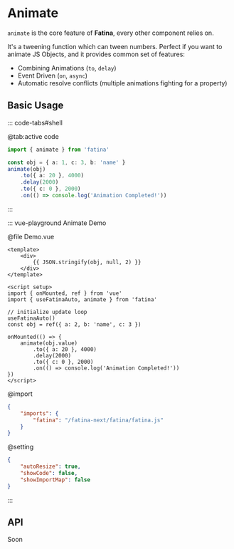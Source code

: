 # Animate

`animate` is the core feature of **Fatina**, every other component relies on.

It's a tweening function which can tween numbers. Perfect if you want to animate JS Objects, and it provides common set of features:

-   Combining Animations (`to`, `delay`)
-   Event Driven (`on`, `async`)
-   Automatic resolve conflicts (multiple animations fighting for a property)

## Basic Usage

::: code-tabs#shell

@tab:active code

```ts
import { animate } from 'fatina'

const obj = { a: 1, c: 3, b: 'name' }
animate(obj)
    .to({ a: 20 }, 4000)
    .delay(2000)
    .to({ c: 0 }, 2000)
    .on(() => console.log('Animation Completed!'))
```

:::

::: vue-playground Animate Demo

@file Demo.vue

```vue
<template>
    <div>
        {{ JSON.stringify(obj, null, 2) }}
    </div>
</template>

<script setup>
import { onMounted, ref } from 'vue'
import { useFatinaAuto, animate } from 'fatina'

// initialize update loop
useFatinaAuto()
const obj = ref({ a: 2, b: 'name', c: 3 })

onMounted(() => {
    animate(obj.value)
        .to({ a: 20 }, 4000)
        .delay(2000)
        .to({ c: 0 }, 2000)
        .on(() => console.log('Animation Completed!'))
})
</script>
```

@import

```json
{
    "imports": {
        "fatina": "/fatina-next/fatina/fatina.js"
    }
}
```

@setting

```json
{
    "autoResize": true,
    "showCode": false,
    "showImportMap": false
}
```

:::

## API

Soon
